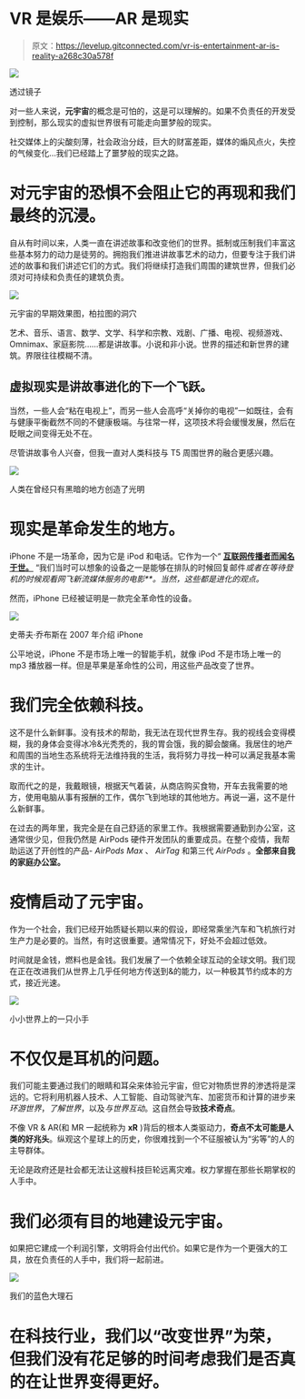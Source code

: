 # VR 是娱乐——AR 是现实

> 原文：<https://levelup.gitconnected.com/vr-is-entertainment-ar-is-reality-a268c30a578f>

![](img/c9196045bb3f427d4e35ce0c91a9d430.png)

透过镜子

对一些人来说，**元宇宙**的概念是可怕的，这是可以理解的。如果不负责任的开发受到控制，那么现实的虚拟世界很有可能走向噩梦般的现实。

社交媒体上的尖酸刻薄，社会政治分歧，巨大的财富差距，媒体的煽风点火，失控的气候变化...我们已经踏上了噩梦般的现实之路。

# 对元宇宙的恐惧不会阻止它的再现和我们最终的沉浸。

自从有时间以来，人类一直在讲述故事和改变他们的世界。抵制或压制我们丰富这些基本努力的动力是徒劳的。拥抱我们推进讲故事艺术的动力，但要专注于我们讲述的故事和我们讲述它们的方式。我们将继续打造我们周围的建筑世界，但我们必须对可持续和负责任的建筑负责。

![](img/bb8bc4d54641d428523a3dd4bb01e0c0.png)

元宇宙的早期效果图，柏拉图的洞穴

艺术、音乐、语言、数学、文学、科学和宗教、戏剧、广播、电视、视频游戏、Omnimax、家庭影院……都是讲故事。小说和非小说。世界的描述和新世界的建筑。界限往往模糊不清。

## **虚拟现实**是讲故事进化的下一个飞跃。

当然，一些人会“粘在电视上”，而另一些人会高呼“关掉你的电视”一如既往，会有与健康平衡截然不同的不健康极端。与往常一样，这项技术将会缓慢发展，然后在眨眼之间变得无处不在。

尽管讲故事令人兴奋，但我一直对人类科技与 T5 周围世界的融合更感兴趣。

![](img/45547fcf5ca6130dc3b1635865c0130c.png)

人类在曾经只有黑暗的地方创造了光明

# 现实是革命发生的地方。

iPhone 不是一场革命，因为它是 iPod 和电话。它作为一个“ [**互联网传播者而闻名于世。**](https://medium.com/@todd-p-marco/segregation-has-ended-remember-a1b8c96d0029) “我们当时可以想象的设备之一是能够在排队的时候回复邮件*或者在等待登机的时候观看网飞新流媒体服务的电影**。当然，这些都是进化的观点。*

然而，iPhone 已经被证明是一款完全革命性的设备。

![](img/78bd1cdd2965878ca2076fcce8797dfe.png)

史蒂夫·乔布斯在 2007 年介绍 iPhone

公平地说，iPhone 不是市场上唯一的智能手机，就像 iPod 不是市场上唯一的 mp3 播放器一样。但是苹果是革命性的公司，用这些产品改变了世界。

# 我们完全依赖科技。

这不是什么新鲜事。没有技术的帮助，我无法在现代世界生存。我的视线会变得模糊，我的身体会变得冰冷&光秃秃的，我的胃会饿，我的脚会酸痛。我居住的地产和周围的当地生态系统将无法维持我的生活，我将努力寻找一种可以满足我基本需求的生计。

取而代之的是，我戴眼镜，根据天气着装，从商店购买食物，开车去我需要的地方，使用电脑从事有报酬的工作，偶尔飞到地球的其他地方。再说一遍，这不是什么新鲜事。

在过去的两年里，我完全是在自己舒适的家里工作。我根据需要通勤到办公室，这通常很少见，但我仍然是 AirPods 硬件开发团队的重要成员。在整个疫情，我帮助运送了开创性的产品- *AirPods Max* 、 *AirTag* 和第三代 *AirPods* 。**全部来自我的家庭办公室。**

# 疫情启动了元宇宙。

作为一个社会，我们已经开始质疑长期以来的假设，即经常乘坐汽车和飞机旅行对生产力是必要的。当然，有时这很重要。通常情况下，好处不会超过低效。

时间就是金钱，燃料也是金钱。我们发展了一个依赖全球互动的全球文明。我们现在正在改进我们从世界上几乎任何地方传送到&的能力，以一种极其节约成本的方式，接近光速。

![](img/573e7cbd5f4799523366740db42ad1d9.png)

小小世界上的一只小手

# 不仅仅是耳机的问题。

我们可能主要通过我们的眼睛和耳朵来体验元宇宙，但它对物质世界的渗透将是深远的。它将利用机器人技术、人工智能、自动驾驶汽车、加密货币和计算的进步来*环游世界*，*了解世界*，以及*与世界互动*。这自然会导致**技术奇点**。

不像 VR & AR(和 MR 一起统称为 **xR** )背后的根本人类驱动力，**奇点不太可能是人类的好兆头**。纵观这个星球上的历史，你很难找到一个不征服被认为“劣等”的人的主导群体。

无论是政府还是社会都无法让这艘科技巨轮远离灾难。权力掌握在那些长期掌权的人手中。

# 我们必须有目的地建设元宇宙。

如果把它建成一个利润引擎，文明将会付出代价。如果它是作为一个更强大的工具，放在负责任的人手中，我们将一起前进。

![](img/c9dcaaaccef217c0893e879f62adb1ac.png)

我们的蓝色大理石

# 在科技行业，我们以“改变世界”为荣，但我们没有花足够的时间考虑我们是否真的在让世界变得更好。